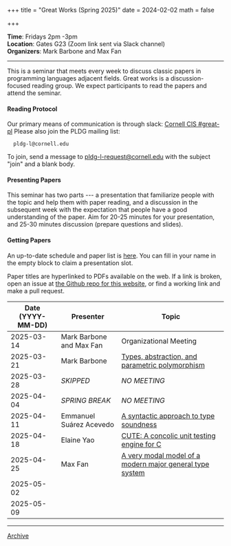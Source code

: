 +++
title = "Great Works (Spring 2025)"
date = 2024-02-02
math = false

+++

**Time**: Fridays 2pm -3pm <br/>
**Location**: Gates G23 (Zoom link sent via Slack channel) <br/>
**Organizers**: Mark Barbone and Max Fan<br/>

---

This is a seminar that meets every week to discuss classic papers in
programming languages adjacent fields.
Great works is a discussion-focused reading group. We expect participants to
read the papers and attend the seminar.

#### Reading Protocol
Our primary means of communication is through slack: [Cornell CIS #great-pl](https://cornellcis.slack.com/archives/CFKJZV78R)
Please also join the PLDG mailing list:

      pldg-l@cornell.edu

To join, send a message to [pldg-l-request@cornell.edu][join-pldg] with the
subject "join" and a blank body.

#### Presenting Papers

This seminar has two parts --- a presentation that familiarize people with the
topic and help them with paper reading, and a discussion in the subsequent week
with the expectation that people have a good understanding of the paper. Aim
for 20-25 minutes for your presentation, and 25-30 minutes discussion (prepare
questions and slides).

#### Getting Papers

An up-to-date schedule and paper list is
[here](https://docs.google.com/spreadsheets/d/1gCBvmlZzxRVFaa6vdH4E0Vs3Eb6ee-ctbNi6RPtZlzo/edit?usp=sharing).
You can fill in your name in the empty block to claim a presentation slot.

Paper titles are hyperlinked to PDFs available on the web. If a link is broken,
open an issue at [the Github repo for this
website](https://github.com/cornell-pl/pl.cs.cornell.edu/issues), or find a
working link and make a pull request.


| Date (YYYY-MM-DD) | Presenter                | Topic                                                                                                                 |
|-------------------|--------------------------|-----------------------------------------------------------------------------------------------------------------------|
| 2025-03-14        | Mark Barbone and Max Fan | Organizational Meeting                                                                                                |
| 2025-03-21        | Mark Barbone             | [Types, abstraction, and parametric polymorphism](https://people.mpi-sws.org/~dreyer/tor/papers/reynolds.pdf)         |
| 2025-03-28        | *SKIPPED*                | *NO MEETING*                                                                                                          |
| 2025-04-04        | *SPRING BREAK*           | *NO MEETING*                                                                                                          |
| 2025-04-11        | Emmanuel Suárez Acevedo  | [A syntactic approach to type soundness](https://dl.acm.org/doi/10.1006/inco.1994.1093)                               |
| 2025-04-18        | Elaine Yao               | [CUTE: A concolic unit testing engine for C](https://dl.acm.org/doi/10.1145/1095430.1081750)                          |
| 2025-04-25        | Max Fan                  | [A very modal model of a modern major general type system](https://www.cs.princeton.edu/~appel/papers/modalmodel.pdf) |
| 2025-05-02        |                          |                                                                                                                       |
| 2025-05-09        |                          |                                                                                                                       |

---

[Archive](../)

[join-pldg]: mailto:pldg-l-request@cornell.edu?subject=join
[zoom]: https://cornellcis.slack.com/archives/CFKJZV78R
[passkey]: https://www.library.cornell.edu/services/apps/passkey
